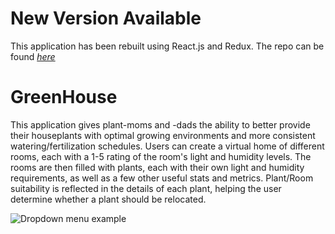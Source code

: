 # New Version Available
This application has been rebuilt using React.js and Redux. The repo can be found [*here*](https://github.com/spenser6131/greenhouse-v2-frontendc)

# GreenHouse
This application gives plant-moms and -dads the ability to better provide their houseplants with optimal growing environments and more consistent watering/fertilization schedules. Users can create a virtual home of different rooms, each with a 1-5 rating of the room's light and humidity levels. The rooms are then filled with plants, each with their own light and humidity requirements, as well as a few other useful stats and metrics. Plant/Room suitability is reflected in the details of each plant, helping the user determine whether a plant should be relocated.

![Dropdown menu example](https://media.giphy.com/media/W2jBxBIMzmaa5dnMQG/giphy.gif)